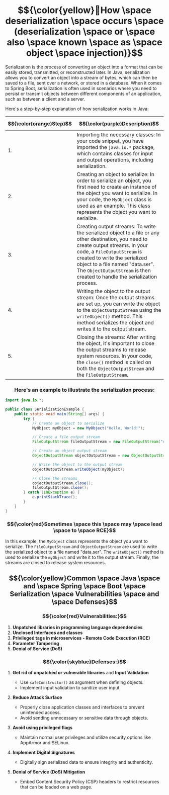 # $${\color{yellow}🔄How \space deserialization \space occurs \space (deserialization \space or \space also \space known \space as \space object \space injection)}$$

Serialization is the process of converting an object into a format that can be easily stored, transmitted, or reconstructed later. In Java, serialization allows you to convert an object into a stream of bytes, which can then be saved to a file, sent over a network, or stored in a database. 
When it comes to Spring Boot, serialization is often used in scenarios where you need to persist or transmit objects between different components of an application, such as between a client and a server.

Here's a step-by-step explanation of how serialization works in Java:

| $${\color{orange}Step}$$ | $${\color{purple}Description}$$ |
|------|-------------|
| 1.   | Importing the necessary classes: In your code snippet, you have imported the `java.io.*` package, which contains classes for input and output operations, including serialization. |
| 2.   | Creating an object to serialize: In order to serialize an object, you first need to create an instance of the object you want to serialize. In your code, the `MyObject` class is used as an example. This class represents the object you want to serialize. |
| 3.   | Creating output streams: To write the serialized object to a file or any other destination, you need to create output streams. In your code, a `FileOutputStream` is created to write the serialized object to a file named "data.ser". The `ObjectOutputStream` is then created to handle the serialization process. |
| 4.   | Writing the object to the output stream: Once the output streams are set up, you can write the object to the `ObjectOutputStream` using the `writeObject()` method. This method serializes the object and writes it to the output stream. |
| 5.   | Closing the streams: After writing the object, it's important to close the output streams to release system resources. In your code, the `close()` method is called on both the `ObjectOutputStream` and the `FileOutputStream`. |

<h3 align="center">Here's an example to illustrate the serialization process:</h3>

```java
import java.io.*;

public class SerializationExample {
    public static void main(String[] args) {
        try {
            // Create an object to serialize
            MyObject myObject = new MyObject("Hello, World!");

            // Create a file output stream
            FileOutputStream fileOutputStream = new FileOutputStream("data.ser");

            // Create an object output stream
            ObjectOutputStream objectOutputStream = new ObjectOutputStream(fileOutputStream);

            // Write the object to the output stream
            objectOutputStream.writeObject(myObject);

            // Close the streams
            objectOutputStream.close();
            fileOutputStream.close();
        } catch (IOException e) {
            e.printStackTrace();
        }
    }
}
```
### $${\color{red}Sometimes \space this \space may \space lead \space to \space RCE}$$ 

In this example, the `MyObject` class represents the object you want to serialize. The `FileOutputStream` and `ObjectOutputStream` are used to write the serialized object to a file named "data.ser". The `writeObject()` method is used to serialize the `myObject` and write it to the output stream. Finally, the streams are closed to release system resources.

## $${\color{yellow}Common \space Java \space and \space Spring \space Boot \space Serialization \space Vulnerabilities \space and \space Defenses}$$ 

### $${\color{red}Vulnerabilities:}$$ 
1. **Unpatched libraries in programming language dependencies**
2. **Unclosed Interfaces and classes**
3. **Privileged tags in microservices - Remote Code Execution (RCE)**
4. **Parameter Tampering**
5. **Denial of Service (DoS)**

### $${\color{skyblue}Defenses:}$$ 
1. **Get rid of unpatched or vulnerable libraries** and **Input Validation**
   - Use `safeConstructor()` as argument when defining objects.
   - Implement input validation to sanitize user input.

2. **Reduce Attack Surface**
   - Properly close application classes and interfaces to prevent unintended access.
   - Avoid sending unnecessary or sensitive data through objects.

3. **Avoid using privileged flags**
   - Maintain normal user privileges and utilize security options like AppArmor and SELinux.

4. **Implement Digital Signatures**
   - Digitally sign serialized data to ensure integrity and authenticity.

5. **Denial of Service (DoS) Mitigation**
   - Embed Content Security Policy (CSP) headers to restrict resources that can be loaded on a web page.

